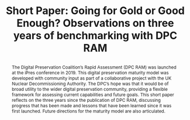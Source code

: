 ---
abstract: The Digital Preservation Coalition’s Rapid Assessment (DPC RAM) was launched
  at the iPres conference in 2019. This digital preservation maturity model was developed
  with community input as part of a collaborative project with the UK Nuclear Decommissioning
  Authority. The DPC’s hope was that it would be of broad utility to the wider digital
  preservation community, providing a flexible framework for assessing current capabilities
  and future goals. This short paper reflects on the three years since the publication
  of DPC RAM, discussing progress that has been made and lessons that have been learned
  since it was first launched. Future directions for the maturity model are also articulated.
creators:
- Mitcham, Jenny
date: null
document_url: https://az659834.vo.msecnd.net/eventsairwesteuprod/production-inconference-public/56961607c6a74cb697a2b0bba7a47837
grand_parent: iPRES
institutions:
- Digital Preservation Coalition
keywords:
- maturity modeling
- assessment
- benchmarking
- community
landing_page_url: null
language: eng
layout: publication
license: CC-BY 4.0 International
notes_url: null
parent: iPRES 2022
publication_type: short paper
size: null
slides_url: null
source_name: iPRES
title: "Short Paper: Going for Gold or Good Enough?\r\nObservations on three years
  of benchmarking with DPC RAM\r\n"
year: 2022
---